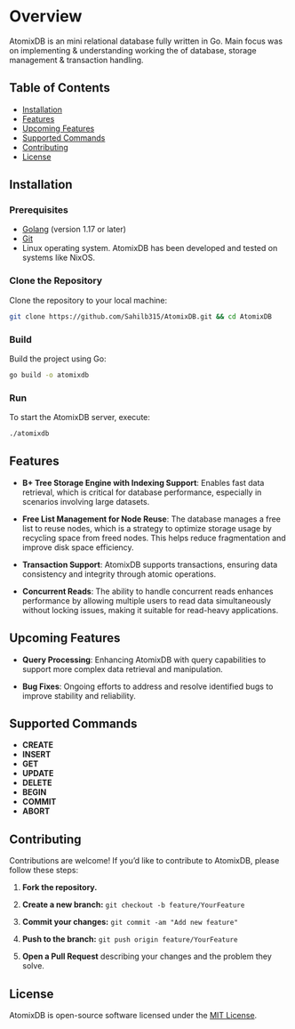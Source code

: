 # Overview
AtomixDB is an mini relational database fully written in Go.
Main focus was on implementing & understanding working the of database, storage management & transaction handling.

  
## Table of Contents 
- [Installation](#installation)  
- [Features](#features)  
- [Upcoming Features](#upcoming-features)
- [Supported Commands](#supported-commands)
- [Contributing](#contributing) 
- [License](#license) 


## Installation

### Prerequisites

-   [Golang](https://golang.org/dl/) (version 1.17 or later)
-   [Git](https://git-scm.com/downloads)
-   Linux operating system. AtomixDB has been developed and tested on systems like NixOS.

### Clone the Repository

Clone the repository to your local machine:


```bash
git clone https://github.com/Sahilb315/AtomixDB.git && cd AtomixDB
```

### Build

Build the project using Go:


```bash
go build -o atomixdb
```

### Run

To start the AtomixDB server, execute:

```bash
./atomixdb
```

## Features
-   **B+ Tree Storage Engine with Indexing Support**: Enables fast data retrieval, which is critical for database performance, especially in scenarios involving large datasets.

-   **Free List Management for Node Reuse**: The database manages a free list to reuse nodes, which is a strategy to optimize storage usage by recycling space from freed nodes. This helps reduce fragmentation and improve disk space efficiency.

-   **Transaction Support**: AtomixDB supports transactions, ensuring data consistency and integrity through atomic operations.
-   **Concurrent Reads**: The ability to handle concurrent reads enhances performance by allowing multiple users to read data simultaneously without locking issues, making it suitable for read-heavy applications.




## Upcoming Features

-   **Query Processing**: Enhancing AtomixDB with query capabilities to support more complex data retrieval and manipulation.

-   **Bug Fixes**: Ongoing efforts to address and resolve identified bugs to improve stability and reliability.

## Supported Commands

-   **CREATE**
-   **INSERT**
-   **GET**
-   **UPDATE**
-   **DELETE**
-   **BEGIN**
-   **COMMIT**
-   **ABORT**

## Contributing

Contributions are welcome! If you’d like to contribute to AtomixDB, please follow these steps:

1.  **Fork the repository.**

2.  **Create a new branch:** `git checkout -b feature/YourFeature`

3.  **Commit your changes:** `git commit -am "Add new feature"`

4.  **Push to the branch:** `git push origin feature/YourFeature`

5.  **Open a Pull Request** describing your changes and the problem they solve.

## License

AtomixDB is open-source software licensed under the [MIT License](LICENSE).

